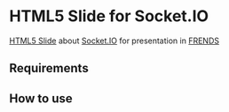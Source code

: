 HTML5 Slide for Socket.IO
=================================

[HTML5 Slide](http://github.com/sioked/html5-slides) about [Socket.IO](http://github.com/LearnBoost/Socket.IO-node) for presentation in [FRENDS](http://frends.kr)

## Requirements

## How to use
